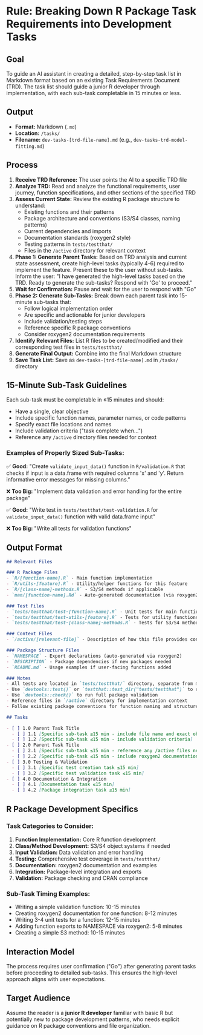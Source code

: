 # Rule: Breaking Down R Package Task Requirements into Development Tasks

## Goal
To guide an AI assistant in creating a detailed, step-by-step task list in Markdown format based on an existing Task Requirements Document (TRD). The task list should guide a junior R developer through implementation, with each sub-task completable in 15 minutes or less.

## Output
- **Format:** Markdown (`.md`)
- **Location:** `/tasks/`
- **Filename:** `dev-tasks-[trd-file-name].md` (e.g., `dev-tasks-trd-model-fitting.md`)

## Process

1. **Receive TRD Reference:** The user points the AI to a specific TRD file
2. **Analyze TRD:** Read and analyze the functional requirements, user journey, function specifications, and other sections of the specified TRD
3. **Assess Current State:** Review the existing R package structure to understand:
   - Existing functions and their patterns
   - Package architecture and conventions (S3/S4 classes, naming patterns)
   - Current dependencies and imports
   - Documentation standards (roxygen2 style)
   - Testing patterns in `tests/testthat/`
   - Files in the `/active` directory for relevant context
4. **Phase 1: Generate Parent Tasks:** Based on TRD analysis and current state assessment, create high-level tasks (typically 4-6) required to implement the feature. Present these to the user without sub-tasks. Inform the user: "I have generated the high-level tasks based on the TRD. Ready to generate the sub-tasks? Respond with 'Go' to proceed."
5. **Wait for Confirmation:** Pause and wait for the user to respond with "Go"
6. **Phase 2: Generate Sub-Tasks:** Break down each parent task into 15-minute sub-tasks that:
   - Follow logical implementation order
   - Are specific and actionable for junior developers
   - Include validation/testing steps
   - Reference specific R package conventions
   - Consider roxygen2 documentation requirements
7. **Identify Relevant Files:** List R files to be created/modified and their corresponding test files in `tests/testthat/`
8. **Generate Final Output:** Combine into the final Markdown structure
9. **Save Task List:** Save as `dev-tasks-[trd-file-name].md` in `/tasks/` directory

## 15-Minute Sub-Task Guidelines

Each sub-task must be completable in ≤15 minutes and should:
- Have a single, clear objective
- Include specific function names, parameter names, or code patterns
- Specify exact file locations and names
- Include validation criteria ("task complete when...")
- Reference any `/active` directory files needed for context

### Examples of Properly Sized Sub-Tasks:
✅ **Good:** "Create `validate_input_data()` function in `R/validation.R` that checks if input is a data.frame with required columns 'x' and 'y'. Return informative error messages for missing columns."

❌ **Too Big:** "Implement data validation and error handling for the entire package"

✅ **Good:** "Write test in `tests/testthat/test-validation.R` for `validate_input_data()` function with valid data.frame input"

❌ **Too Big:** "Write all tests for validation functions"

## Output Format

```markdown
## Relevant Files

### R Package Files
- `R/[function-name].R` - Main function implementation
- `R/utils-[feature].R` - Utility/helper functions for this feature
- `R/[class-name]-methods.R` - S3/S4 methods if applicable
- `man/[function-name].Rd` - Auto-generated documentation (via roxygen2)

### Test Files
- `tests/testthat/test-[function-name].R` - Unit tests for main functions
- `tests/testthat/test-utils-[feature].R` - Tests for utility functions
- `tests/testthat/test-[class-name]-methods.R` - Tests for S3/S4 methods

### Context Files
- `/active/[relevant-file]` - Description of how this file provides context

### Package Structure Files
- `NAMESPACE` - Export declarations (auto-generated via roxygen2)
- `DESCRIPTION` - Package dependencies if new packages needed
- `README.md` - Usage examples if user-facing functions added

### Notes
- All tests are located in `tests/testthat/` directory, separate from main R files
- Use `devtools::test()` or `testthat::test_dir("tests/testthat")` to run all tests
- Use `devtools::check()` to run full package validation
- Reference files in `/active` directory for implementation context
- Follow existing package conventions for function naming and structure

## Tasks

- [ ] 1.0 Parent Task Title
  - [ ] 1.1 [Specific sub-task ≤15 min - include file name and exact objective]
  - [ ] 1.2 [Specific sub-task ≤15 min - include validation criteria]
- [ ] 2.0 Parent Task Title  
  - [ ] 2.1 [Specific sub-task ≤15 min - reference any /active files needed]
  - [ ] 2.2 [Specific sub-task ≤15 min - include roxygen2 documentation]
- [ ] 3.0 Testing & Validation
  - [ ] 3.1 [Specific test creation task ≤15 min]
  - [ ] 3.2 [Specific test validation task ≤15 min]
- [ ] 4.0 Documentation & Integration
  - [ ] 4.1 [Documentation task ≤15 min]
  - [ ] 4.2 [Package integration task ≤15 min]
```

## R Package Development Specifics

### Task Categories to Consider:
1. **Function Implementation:** Core R function development
2. **Class/Method Development:** S3/S4 object systems if needed
3. **Input Validation:** Data validation and error handling
4. **Testing:** Comprehensive test coverage in `tests/testthat/`
5. **Documentation:** roxygen2 documentation and examples
6. **Integration:** Package-level integration and exports
7. **Validation:** Package checking and CRAN compliance

### Sub-Task Timing Examples:
- Writing a simple validation function: 10-15 minutes
- Creating roxygen2 documentation for one function: 8-12 minutes  
- Writing 3-4 unit tests for a function: 12-15 minutes
- Adding function exports to NAMESPACE via roxygen2: 5-8 minutes
- Creating a simple S3 method: 10-15 minutes

## Interaction Model

The process requires user confirmation ("Go") after generating parent tasks before proceeding to detailed sub-tasks. This ensures the high-level approach aligns with user expectations.

## Target Audience

Assume the reader is a **junior R developer** familiar with basic R but potentially new to package development patterns, who needs explicit guidance on R package conventions and file organization.
